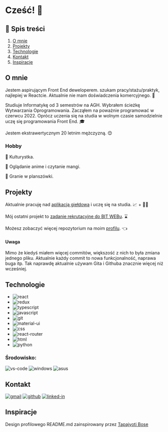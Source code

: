 # Cześć! 👋

## 📑 Spis treści

1. [O mnie](#o-mnie)
2. [Projekty](#projekty)
3. [Technologie](#technologie)
4. [Kontakt](#kontakt)
5. [Inspiracje](#inspiracje)

## O mnie

Jestem aspirującym Front End deweloperem. szukam pracy/stażu/praktyk, najlepiej w Reactcie. Aktualnie nie mam doświadczenia komercyjnego. 🚀

Studiuje Informatykę od 3 semestrów na AGH. Wybrałem ścieżkę Wytwarzania Oprogramowania. Zacząłem na poważnie programować w czerwcu 2022.
Oprócz uczenia się na studia w wolnym czasie samodzielnie uczę się programowania Front End. 🎓

Jestem ekstrawertycznym 20 letnim mężczyzną. 😊

### Hobby

💪 Kulturystka.

🍜 Oglądanie anime i czytanie mangi.

🐲 Granie w planszówki.

## Projekty

Aktualnie pracuję nad [aplikacją giełdową](https://github.com/karmatys8/stock-market-dashboard) i uczę się na studia. 📈 + 👨‍🎓

Mój ostatni projekt to [zadanie rekrutacyjne do BIT WEBu](https://github.com/karmatys8/BIT_WEB_recruitment_task). ⌛

Możesz zobaczyć więcej repozytorium na moim [profilu](https://github.com/karmatys8?tab=repositories). 👈

#### Uwaga

Mimo że kiedyś miałem więcej commitów, większość z nich to była zmiana jednego pliku. Aktualnie każdy commit to nowa funkcjonalność, naprawa buga itp.
Tak naprawdę aktualnie używam Gita i Githuba znacznie więcej niż wcześniej.

## Technologie

* ![react](https://img.shields.io/badge/React-20232A?style=for-the-badge&logo=react&logoColor=61DAFB)
* ![redux](https://img.shields.io/badge/Redux-593D88?style=for-the-badge&logo=redux&logoColor=764ABC)
* ![typescript](https://img.shields.io/badge/TypeScript-3178C6?style=for-the-badge&logo=typescript&logoColor=white)
* ![javascript](https://img.shields.io/badge/JavaScript-323330?style=for-the-badge&logo=javascript&logoColor=F7DF1E)
* ![git](https://img.shields.io/badge/Git-323330?style=for-the-badge&logo=git&logoColor=F05032)
* ![material-ui](https://img.shields.io/badge/Material_UI-0081CB?style=for-the-badge&logo=mui&logoColor=white)
* ![css](https://img.shields.io/badge/CSS3-1572B6?style=for-the-badge&logo=css3&logoColor=white)
* ![react-router](https://img.shields.io/badge/React_Router-1572B6?style=for-the-badge&logo=react-router&logoColor=CA4245)
* ![html](https://img.shields.io/badge/HTML5-E34F26?style=for-the-badge&logo=html5&logoColor=white)
* ![python](https://img.shields.io/badge/Python-3776AB?style=for-the-badge&logo=python&logoColor=white)

### Środowisko:

![vs-code](https://img.shields.io/badge/VS_Code-007ACC?style=for-the-badge&logo=Visual-Studio-Code&logoColor=white)
![windows](https://img.shields.io/badge/Windows_10-0078D6?style=for-the-badge&logo=windows&logoColor=white)
![asus](https://img.shields.io/badge/ASUS-0078D6?style=for-the-badge&logo=asus&logoColor=000000)

## Kontakt

[![gmail](https://img.shields.io/badge/Gmail-D14836?style=for-the-badge&logo=Gmail&logoColor=white)](mailto:karmatys888@gmail.com)
[![github](https://img.shields.io/badge/GitHub-000000?style=for-the-badge&logo=GitHub&logoColor=white)](https://github.com/karmatys8)
[![linked-in](https://img.shields.io/badge/Linked_In-0077B5?style=for-the-badge&logo=LinkedIn&logoColor=white)](https://www.linkedin.com/in/karmatys)

## Inspiracje

Design profilowego README.md zainspirowany przez [Tapajyoti Bose](https://github.com/ruppysuppy)
